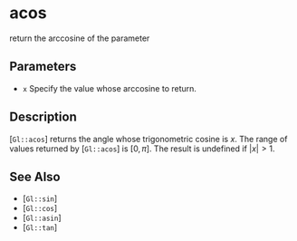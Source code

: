 # acos
return the arccosine of the parameter

## Parameters
- `x`
  Specify the value whose arccosine to return.

## Description
[`Gl::acos`] returns the angle whose trigonometric cosine is $x$. The
  range of values returned by [`Gl::acos`] is $[0,\pi]$. The result is
  undefined if $\left| x \right| > 1$.

## See Also
- [`Gl::sin`]
- [`Gl::cos`]
- [`Gl::asin`]
- [`Gl::tan`]
